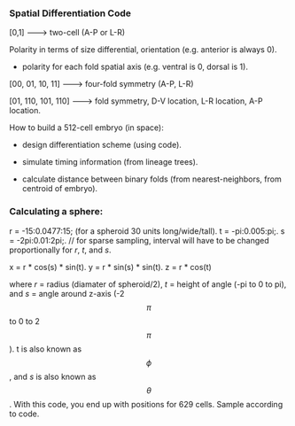 ### Spatial Differentiation Code   

[0,1] ---> two-cell (A-P or L-R)

Polarity in terms of size differential, orientation (e.g. anterior is always 0).

* polarity for each fold spatial axis (e.g. ventral is 0, dorsal is 1).

[00, 01, 10, 11] ---> four-fold symmetry (A-P, L-R)

[01, 110, 101, 110] ---> fold symmetry, D-V location, L-R location, A-P location.


How to build a 512-cell embryo (in space):

* design differentiation scheme (using code).

* simulate timing information (from lineage trees).

* calculate distance between binary folds (from nearest-neighbors, from centroid of embryo).

### Calculating a sphere:

r = -15:0.0477:15; (for a spheroid 30 units long/wide/tall). 
t = -pi:0.005:pi;. 
s = -2pi:0.01:2pi;. 
// for sparse sampling, interval will have to be changed proportionally for _r_, _t_, and _s_.  

x = r * cos(s) * sin(t). 
y = r * sin(s) * sin(t). 
z = r * cos(t)

where _r_ = radius (diamater of spheroid/2), _t_ = height of angle (-pi to 0 to pi), and _s_ = angle around z-axis (-2$$\pi$$ to 0 to 2$$\pi$$). t is also known as $$\phi$$, and _s_ is also known as $$\theta$$. With this code, you end up with positions for 629 cells. Sample according to code.
